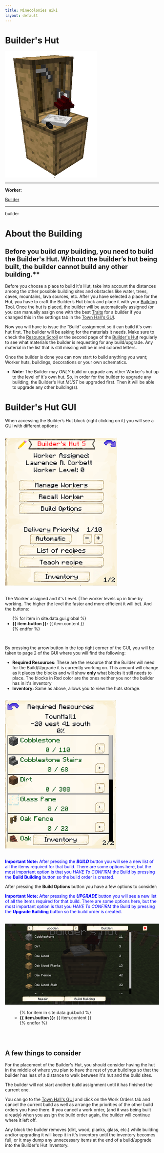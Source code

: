 ```yaml
---
title: Minecolonies Wiki
layout: default
---
```

# Builder's Hut

<div class="infobox box text-center">
    <img src="../../assets/images/buildings/builder.png" alt="Builder's Hut" />
    <hr />
    <div class="row section-text text-left">
        <div class="col">
        <p><strong>Worker:</strong></p>
        </div>
        <div class="col">
        <p><a href="../workers/builder">Builder</a></p>
        </div>
    </div>
    <hr />
    <recipe>builder</recipe>
</div>

# About the Building

## Before you build *any* building, you need to build the Builder's Hut. Without the builder’s hut being built, the builder cannot build any other building.**

Before you choose a place to build it's Hut, take into account the distances among the other possible building sites and obstacles like water, trees, caves, mountains, lava sources, etc. After you have selected a place for the Hut, you have to craft the Builder’s Hut block and place it with your [Building Tool](../items/buildingtool). Once the hut is placed, the builder will be automatically assigned (or you can manually assign one with the best [Traits](../systems/workerinfo) for a builder if you changed this in the settings tab in the [Town Hall's GUI](../../source/buildings/townhall).

Now you will have to issue the “Build” assignment so it can build it's own hut first. The builder will be asking for the materials it needs. Make sure to check the [Resource Scroll](../../source/items/resourcescroll) or the second page of the [Builder's Hut](../../source/buildings/builder) regularly to see what materials the builder is requesting for any build/upgrade. Any material in the list that is still missing will be in red colored letters.

Once the builder is done you can now start to build anything you want; Worker huts, buildings, decorations or your own schematics.

- **Note:** The Builder may *ONLY* build or upgrade any other Worker's hut up to the level of it's own hut. So, in order for the builder to upgrade any building, the Builder's Hut *MUST* be upgraded first. Then it will be able to upgrade any other building(s).

# Builder's Hut GUI

When accessing the Builder’s Hut block (right clicking on it) you will see a GUI with different options:

<br>
<div class="row">
  <div class="col-sm-12 col-md">
    <img src="../../assets/images/gui/buildergui1.png" class="img-fluid mx-auto" alt="Builder GUI">
  </div>
  <br>
  <div class="col-sm-12 col-md">
    <p>The Worker assigned and it's Level. (The worker levels up in time by working. The higher the level the faster and more efficient it will be). And the buttons:</p>
    <ul>
      {% for item in site.data.gui.global %}
        <li><strong>{{ item.button }}:</strong> {{ item.content }}</li>
      {% endfor %}
    </ul>
  </div>
</div>
 <div class="col-sm-12 col-md"><br>
    <p>By pressing the arrow button in the top right corner of the GUI, you will be taken to page 2 of the GUI where you will find the following:</p>
    <ul>
      <li><strong>Required Resources:</strong> These are the resource that the Builder will need for the Build/Upgrade it is currently working on. This amount will change as it places the blocks and will show <strong>only</strong> what blocks it still needs to place. The blocks in Red color are the ones neither you nor the builder has in it's inventory</li>
      <li><strong>Inventory:</strong> Same as above, allows you to view the huts storage.</li>
    </ul>
  </div>
<br>
<div class="row">
  <div class="col-sm-12 col-md">
    <img src="../../assets/images/gui/buildergui2.png" class="img-fluid mx-auto" alt="Builder GUI 2">
  </div>
</div>

<br>

<p style="color:Blue;"><b>Important Note:</b> After pressing the <b><i>BUILD</i></b> button you will see a new list of all the items required for that build. There are some options here, but the most important option is that you <i>HAVE To CONFIRM</i> the Build by pressing the <b>Build Building</b> button so the build order is created.</p>

<p>After pressing the <b>Build Options</b> button you have a few options to consider:</p>

<p style="color:Blue;"><b>Important Note:</b> After pressing the <b><i>UPGRADE</i></b> button you will see a new list of all the items required for that build. There are some options here, but the most important option is that you <i>HAVE To CONFIRM</i> the Build by pressing the <b>Upgrade Building</b> button so the build order is created.</p>

<br>
<div class="row">
  <div class="col-sm-12 col-md">
    <img src="../../assets/images/gui/newbuild.png" class="img-fluid mx-auto" alt="New Building">
  </div>
  <div class="col-sm-12 col-md">
    <ul>
       <ul>
      {% for item in site.data.gui.build %}
        <li><strong>{{ item.button }}:</strong> {{ item.content }}</li>
      {% endfor %}
    </ul>
    </ul>
  </div>
</div>
<br><br>

## A few things to consider

For the placement of the Builder's Hut, you should consider having the hut in the middle of where you plan to have the rest of your buildings so that the builder has less of a distance to walk between it's hut and the build sites.

The builder will not start another build assignment until it has finished the current one.

You can go to the [Town Hall's GUI](../../source/buildings/townhall) and click on the Work Orders tab and cancel the current build as well as arrange the priorities of the other build orders you have there. If you cancel a work order, (and it was being built already) when you assign the build order again, the builder will continue where it left off.

Any block the builder removes (dirt, wood, planks, glass, etc.) while building and/or upgrading it will keep it in it's inventory until the inventory becomes full, or it may dump any unnecessary items at the end of a build/upgrade into the Builder's Hut Inventory.
<br><br>
